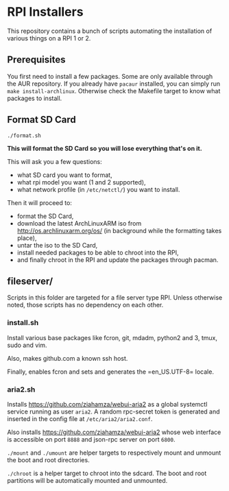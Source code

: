 # RPI Installers

This repository contains a bunch of scripts automating the installation of
various things on a RPI 1 or 2.


## Prerequisites

You first need to install a few packages. Some are only available through the
AUR repository. If you already have `pacaur` installed, you can simply run `make
install-archlinux`. Otherwise check the Makefile target to know what packages to
install.


## Format SD Card

	./format.sh
    
**This will format the SD Card so you will lose everything that's on it.**

This will ask you a few questions:
* what SD card you want to format,
* what rpi model you want (1 and 2 supported),
* what network profile (in `/etc/netctl/`) you want to install.

Then it will proceed to:
* format the SD Card,
* download the latest ArchLinuxARM iso from http://os.archlinuxarm.org/os/ (in
  background while the formatting takes place),
* untar the iso to the SD Card,
* install needed packages to be able to chroot into the RPI,
* and finally chroot in the RPI and update the packages through pacman.


## fileserver/

Scripts in this folder are targeted for a file server type RPI. Unless otherwise
noted, those scripts has no dependency on each other.

### install.sh

Install various base packages like fcron, git, mdadm, python2 and 3, tmux, sudo
and vim.

Also, makes github.com a known ssh host.

Finally, enables fcron and sets and generates the =en_US.UTF-8= locale.

### aria2.sh

Installs https://github.com/ziahamza/webui-aria2 as a global systemctl service
running as user `aria2`. A random rpc-secret token is generated and inserted in
the config file at `/etc/aria2/aria2.conf`.

Also installs https://github.com/ziahamza/webui-aria2 whose web interface is
accessible on port `8888` and json-rpc server on port `6800`.

`./mount` and `./umount` are helper targets to respectively mount and unmount
the boot and root directories.

`./chroot` is a helper target to chroot into the sdcard. The boot and root
partitions will be automatically mounted and unmounted.
